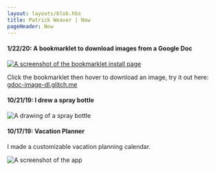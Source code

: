 ```yaml
---
layout: layouts/blob.hbs
title: Patrick Weaver | Now
pageHeader: Now
---
```


#### 1/22/20: A bookmarklet to download images from a Google Doc

[![A screenshot of the bookmarklet install page](https://pwapi.s3.amazonaws.com/uploads/3ed94c07-e8d4-4752-8a71-39e458b6cef4.png)](https://gdoc-image-dl.glitch.me/)

Click the bookmarklet then hover to download an image, try it out here: [gdoc-image-dl.glitch.me](https://gdoc-image-dl.glitch.me/)

#### 10/21/19: I drew a spray bottle

![A drawing of a spray bottle](https://pwapi.s3.amazonaws.com/uploads/273305f6-9c27-4bbb-a4a0-0a74297e08ca)


#### 10/17/19: Vacation Planner

I made a customizable vacation planning calendar.

![A screenshot of the app](https://pwapi.s3.amazonaws.com/uploads/02ad58e9-4ebd-484f-ba02-db400e09edd0)